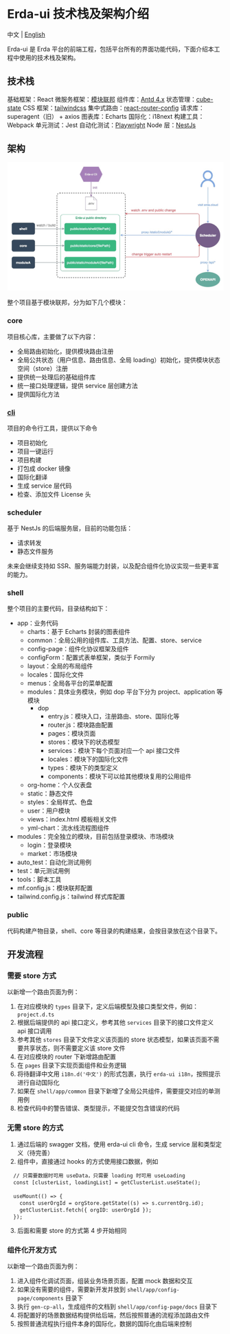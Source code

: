 # Erda-ui 技术栈及架构介绍

中文 | [English](./introduction_en.md)

Erda-ui 是 Erda 平台的前端工程，包括平台所有的界面功能代码，下面介绍本工程中使用的技术栈及架构。


## 技术栈
基础框架：React
微服务框架：[模块联邦](https://github.com/module-federation)
组件库：[Antd 4.x](https://github.com/ant-design/ant-design)
状态管理：[cube-state](https://github.com/daskyrk/cube-state)
CSS 框架：[tailwindcss](https://github.com/tailwindlabs/tailwindcss)
集中式路由：[react-router-config](https://github.com/remix-run/react-router/tree/main/packages/react-router-config)
请求库：superagent（旧） + axios
图表库：Echarts
国际化：i18next
构建工具：Webpack
单元测试：Jest
自动化测试：[Playwright](https://github.com/microsoft/playwright)
Node 层：[NestJs](https://nestjs.com/)


## 架构

![架构图](./files/architecture.jpg)

整个项目基于模块联邦，分为如下几个模块：
### core
项目核心库，主要做了以下内容：
  * 全局路由初始化，提供模块路由注册
  * 全局公共状态（用户信息、路由信息、全局 loading）初始化，提供模块状态空间（store）注册
  * 提供统一处理后的基础组件库
  * 统一接口处理逻辑，提供 service 层创建方法
  * 提供国际化方法

### [cli](https://www.npmjs.com/package/@erda-ui/cli?activeTab=versions)
项目的命令行工具，提供以下命令
  * 项目初始化
  * 项目一键运行
  * 项目构建
  * 打包成 docker 镜像
  * 国际化翻译
  * 生成 service 层代码
  * 检查、添加文件 License 头

### scheduler
基于 NestJs 的后端服务层，目前的功能包括：
  * 请求转发
  * 静态文件服务

未来会继续支持如 SSR、服务端能力封装，以及配合组件化协议实现一些更丰富的能力。

### shell
整个项目的主要代码，目录结构如下：

- app：业务代码
  - charts：基于 Echarts 封装的图表组件
  - common：全局公用的组件库、工具方法、配置、store、service
  - config-page：组件化协议框架及组件
  - configForm：配置式表单框架，类似于 Formily
  - layout：全局的布局组件
  - locales：国际化文件
  - menus：全局各平台的菜单配置
  - modules：具体业务模块，例如 dop 平台下分为 project、application 等模块
    - dop
      - entry.js：模块入口，注册路由、store、国际化等
      - router.js：模块路由配置
      - pages：模块页面
      - stores：模块下的状态模型
      - services：模块下每个页面对应一个 api 接口文件
      - locales：模块下的国际化文件
      - types：模块下的类型定义
      - components：模块下可以给其他模块复用的公用组件
  - org-home：个人仪表盘
  - static：静态文件
  - styles：全局样式、色盘
  - user：用户模块
  - views：index.html 模板相关文件
  - yml-chart：流水线流程图组件
- modules：完全独立的模块，目前包括登录模块、市场模块
  - login：登录模块
  - market：市场模块
- auto_test：自动化测试用例
- test：单元测试用例
- tools：脚本工具
- mf.config.js：模块联邦配置
- tailwind.config.js：tailwind 样式库配置

### public
代码构建产物目录，shell、core 等目录的构建结果，会按目录放在这个目录下。

## 开发流程
### 需要 store 方式
以新增一个路由页面为例：
1. 在对应模块的 `types` 目录下，定义后端模型及接口类型文件，例如：`project.d.ts`
2. 根据后端提供的 api 接口定义，参考其他 `services` 目录下的接口文件定义 api 接口调用
3. 参考其他 `stores` 目录下文件定义该页面的 store 状态模型，如果该页面不需要共享状态，则不需要定义该 store 文件
4. 在对应模块的 router 下新增路由配置
5. 在 `pages` 目录下实现页面组件和业务逻辑
6. 将待翻译中文用 `i18n.d('中文')` 的形式包裹，执行 `erda-ui i18n`，按照提示进行自动国际化
8. 如果在 `shell/app/common` 目录下新增了全局公共组件，需要提交对应的单测用例
7. 检查代码中的警告错误、类型提示，不能提交包含错误的代码


### 无需 store 的方式
1. 通过后端的 swagger 文档，使用 erda-ui cli 命令，生成 service 层和类型定义（待完善）
2. 组件中，直接通过 hooks 的方式使用接口数据，例如
```tsx
  // 只需要数据时可用 useData，只需要 loading 时可用 useLoading
  const [clusterList, loadingList] = getClusterList.useState();

  useMount(() => {
    const userOrgId = orgStore.getState((s) => s.currentOrg.id);
    getClusterList.fetch({ orgID: userOrgId });
  });
```
3. 后面和需要 store 的方式第 4 步开始相同


### 组件化开发方式
以新增一个路由页面为例：
1. 进入组件化调试页面，组装业务场景页面，配置 mock 数据和交互
2. 如果没有需要的组件，需要新开发并放到 `shell/app/config-page/components` 目录下
3. 执行 `gen-cp-all`，生成组件的文档到  `shell/app/config-page/docs` 目录下
4. 将配置好的场景数据结构提供给后端，然后按照普通的流程添加路由文件
5. 按照普通流程执行组件本身的国际化，数据的国际化由后端来控制
